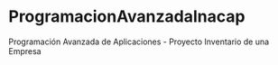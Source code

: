 # ProgramacionAvanzadaInacap
Programación Avanzada de Aplicaciones - Proyecto Inventario de una Empresa

